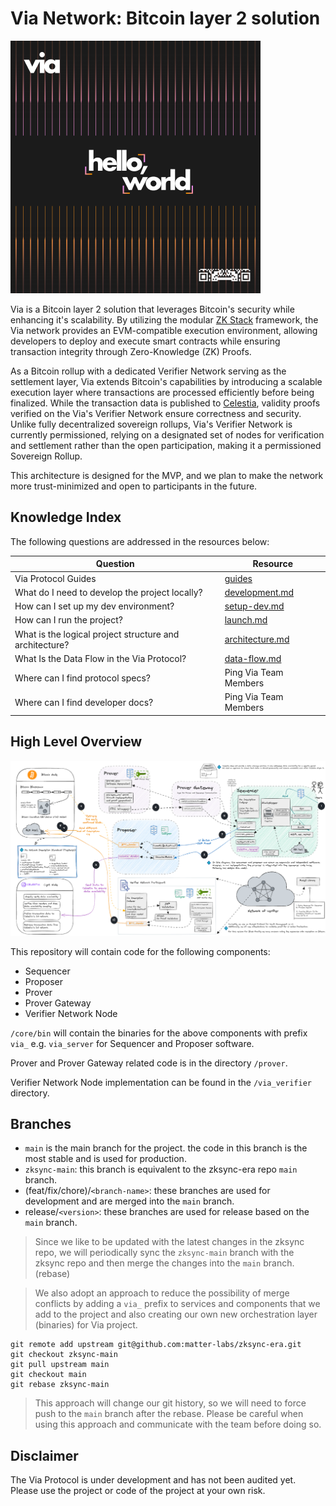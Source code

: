 # Via Network: Bitcoin layer 2 solution

[![Banner](viaBanner.png)](https://onvia.org/)

Via is a Bitcoin layer 2 solution that leverages Bitcoin's security while enhancing it's scalability. By utilizing the
modular [ZK Stack](https://docs.zksync.io/zk-stack) framework, the Via network provides an EVM-compatible execution
environment, allowing developers to deploy and execute smart contracts while ensuring transaction integrity through
Zero-Knowledge (ZK) Proofs.

As a Bitcoin rollup with a dedicated Verifier Network serving as the settlement layer, Via extends Bitcoin's
capabilities by introducing a scalable execution layer where transactions are processed efficiently before being
finalized. While the transaction data is published to [Celestia](https://celestia.org/), validity proofs verified on the
Via's Verifier Network ensure correctness and security. Unlike fully decentralized sovereign rollups, Via's Verifier
Network is currently permissioned, relying on a designated set of nodes for verification and settlement rather than the
open participation, making it a permissioned Sovereign Rollup.

This architecture is designed for the MVP, and we plan to make the network more trust-minimized and open to participants
in the future.

## Knowledge Index

The following questions are addressed in the resources below:

| Question                                                | Resource                                           |
| ------------------------------------------------------- | -------------------------------------------------- |
| Via Protocol Guides                                     | [guides](docs/via_guides/)                         |
| What do I need to develop the project locally?          | [development.md](docs/via_guides/development.md)   |
| How can I set up my dev environment?                    | [setup-dev.md](docs/guides/setup-dev.md)           |
| How can I run the project?                              | [launch.md](docs/guides/launch.md)                 |
| What is the logical project structure and architecture? | [architecture.md](docs/via_guides/architecture.md) |
| What Is the Data Flow in the Via Protocol?              | [data-flow.md](docs/via_guides/data-flow.md)       |
| Where can I find protocol specs?                        | Ping Via Team Members                              |
| Where can I find developer docs?                        | Ping Via Team Members                              |

## High Level Overview

![High Level Architecture](viaArchitecture.png)

This repository will contain code for the following components:

- Sequencer
- Proposer
- Prover
- Prover Gateway
- Verifier Network Node

`/core/bin` will contain the binaries for the above components with prefix `via_` e.g. `via_server` for Sequencer and
Proposer software.

Prover and Prover Gateway related code is in the directory `/prover`.

Verifier Network Node implementation can be found in the `/via_verifier` directory.

## Branches

- `main` is the main branch for the project. the code in this branch is the most stable and is used for production.
- `zksync-main`: this branch is equivalent to the zksync-era repo `main` branch.
- (feat/fix/chore)/`<branch-name>`: these branches are used for development and are merged into the `main` branch.
- release/`<version>`: these branches are used for release based on the `main` branch.

> Since we like to be updated with the latest changes in the zksync repo, we will periodically sync the `zksync-main`
> branch with the zksync repo and then merge the changes into the `main` branch. (rebase)

> We also adopt an approach to reduce the possibility of merge conflicts by adding a `via_` prefix to services and
> components that we add to the project and also creating our own new orchestration layer (binaries) for Via project.

```
git remote add upstream git@github.com:matter-labs/zksync-era.git
git checkout zksync-main
git pull upstream main
git checkout main
git rebase zksync-main
```

> This approach will change our git history, so we will need to force push to the `main` branch after the rebase. Please
> be careful when using this approach and communicate with the team before doing so.

## Disclaimer

The Via Protocol is under development and has not been audited yet. Please use the project or code of the project at
your own risk.
